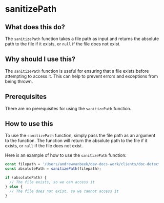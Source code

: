 
  
   # **sanitizePath**

## What does this do?

The `sanitizePath` function takes a file path as input and returns the absolute path to the file if it exists, or `null` if the file does not exist.

## Why should I use this?

The `sanitizePath` function is useful for ensuring that a file exists before attempting to access it. This can help to prevent errors and exceptions from being thrown.

## Prerequisites

There are no prerequisites for using the `sanitizePath` function.

## How to use this

To use the `sanitizePath` function, simply pass the file path as an argument to the function. The function will return the absolute path to the file if it exists, or `null` if the file does not exist.

Here is an example of how to use the `sanitizePath` function:

```javascript
const filepath = '/Users/andrewvanbeek/dev-docs-work/clients/doc-detective-core/src/sanitize.js';
const absolutePath = sanitizePath(filepath);

if (absolutePath) {
  // The file exists, so we can access it
} else {
  // The file does not exist, so we cannot access it
}
```
  
  